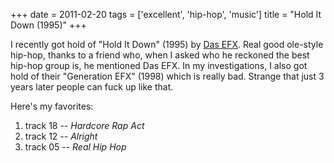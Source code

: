 +++
date = 2011-02-20
tags = ['excellent', 'hip-hop', 'music']
title = "Hold It Down (1995)"
+++

I recently got hold of \"Hold It Down\" (1995) by [Das EFX]. Real good
ole-style hip-hop, thanks to a friend who, when I asked who he reckoned
the best hip-hop group is, he mentioned Das EFX. In my investigations, I
also got hold of their \"Generation EFX\" (1998) which is really bad.
Strange that just 3 years later people can fuck up like that.

Here\'s my favorites:

1.  track 18 -- *Hardcore Rap Act*
2.  track 12 -- *Alright*
3.  track 05 -- *Real Hip Hop*

  [Das EFX]: http://en.wikipedia.org/wiki/Das_EFX
